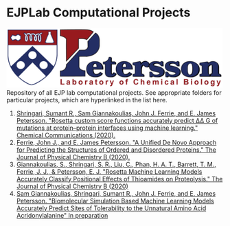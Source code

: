 # EJPLab Computational Projects

![](Logo.jpg)
Repository of all EJP lab computational projects. See appropriate folders for particular projects, which are hyperlinked in the list here.
1. [Shringari, Sumant R., Sam Giannakoulias, John J. Ferrie, and E. James Petersson. "Rosetta custom score functions accurately predict ΔΔ G of mutations at protein–protein interfaces using machine learning." Chemical Communications (2020).](SRS2020/)
2. [Ferrie, John J., and E. James Petersson. "A Unified De Novo Approach for Predicting the Structures of Ordered and Disordered Proteins." The Journal of Physical Chemistry B (2020).](AbInitioVO-and-FastFloppyTail/)
3. [Giannakoulias, S., Shringari, S. R., Liu, C., Phan, H. A. T., Barrett, T. M., Ferrie, J. J., & Petersson, E. J.  "Rosetta Machine Learning Models Accurately Classify Positional Effects of Thioamides on Proteolysis." The Journal of Physical Chemistry B (2020)](RML_ThioClass/)
4. [Sam Giannakoulias, Shringari, Sumant R., John J. Ferrie, and E. James Petersson. "Biomolecular Simulation Based Machine Learning Models Accurately Predict Sites of Tolerability to the Unnatural Amino Acid Acridonylalanine" In preparation](RML_ACD/)
